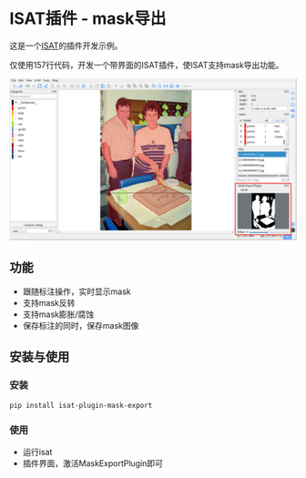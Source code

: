 # ISAT插件 - mask导出

这是一个[ISAT](https://github.com/yatengLG/ISAT_with_segment_anything)的插件开发示例。

仅使用157行代码，开发一个带界面的ISAT插件，使ISAT支持mask导出功能。

![maskexport.img](display/img.png)

## 功能

* 跟随标注操作，实时显示mask
* 支持mask反转
* 支持mask膨胀/腐蚀
* 保存标注的同时，保存mask图像

## 安装与使用

### 安装

```shell
pip install isat-plugin-mask-export
```

### 使用

- 运行isat
- 插件界面，激活MaskExportPlugin即可


